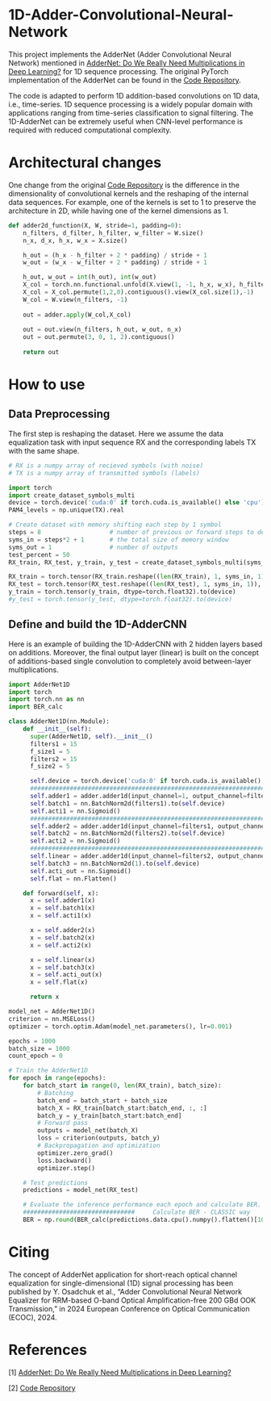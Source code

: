 # 1D-Adder-Convolutional-Neural-Network

This project implements the AdderNet (Adder Convolutional Neural Network) mentioned in [AdderNet: Do We Really Need Multiplications in Deep Learning?](https://arxiv.org/abs/1912.13200) for 1D sequence processing. The original PyTorch implementation of the AdderNet can be found in the [Code Repository](https://github.com/huawei-noah/AdderNet).

The code is adapted to perform 1D addition-based convolutions on 1D data, i.e., time-series. 1D sequence processing is a widely popular domain with applications ranging from time-series classification to signal filtering. The 1D-AdderNet can be extremely useful when CNN-level performance is required with reduced computational complexity.

# Architectural changes

One change from the original [Code Repository](https://github.com/huawei-noah/AdderNet) is the difference in the dimensionality of convolutional kernels and the reshaping of the internal data sequences. For example, one of the kernels is set to 1 to preserve the architecture in 2D, while having one of the kernel dimensions as 1.

```python
def adder2d_function(X, W, stride=1, padding=0):
    n_filters, d_filter, h_filter, w_filter = W.size()
    n_x, d_x, h_x, w_x = X.size()

    h_out = (h_x - h_filter + 2 * padding) / stride + 1
    w_out = (w_x - w_filter + 2 * padding) / stride + 1

    h_out, w_out = int(h_out), int(w_out)
    X_col = torch.nn.functional.unfold(X.view(1, -1, h_x, w_x), h_filter, dilation=1, padding=padding, stride=stride).view(n_x, -1, h_out*w_out)
    X_col = X_col.permute(1,2,0).contiguous().view(X_col.size(1),-1)
    W_col = W.view(n_filters, -1)
    
    out = adder.apply(W_col,X_col)
    
    out = out.view(n_filters, h_out, w_out, n_x)
    out = out.permute(3, 0, 1, 2).contiguous()
    
    return out
```

# How to use
## Data Preprocessing
The first step is reshaping the dataset. Here we assume the data equalization task with input sequence RX and the corresponding labels TX with the same shape.

```python
# RX is a numpy array of recieved symbols (with noise)
# TX is a numpy array of transmitted symbols (labels)

import torch
import create_dataset_symbols_multi
device = torch.device('cuda:0' if torch.cuda.is_available() else 'cpu')
PAM4_levels = np.unique(TX).real

# Create dataset with memory shifting each step by 1 symbol
steps = 8                   # number of previous or forward steps to define the memory window
syms_in = steps*2 + 1       # the total size of memory window
syms_out = 1                # number of outputs
test_percent = 50
RX_train, RX_test, y_train, y_test = create_dataset_symbols_multi(syms_in, syms_out, RX, TX, test_percent)

RX_train = torch.tensor(RX_train.reshape((len(RX_train), 1, syms_in, 1)), dtype=torch.float32).to(device)
RX_test = torch.tensor(RX_test.reshape((len(RX_test), 1, syms_in, 1)), dtype=torch.float32).to(device)
y_train = torch.tensor(y_train, dtype=torch.float32).to(device)
#y_test = torch.tensor(y_test, dtype=torch.float32).to(device)

```

## Define and build the 1D-AdderCNN

Here is an example of building the 1D-AdderCNN with 2 hidden layers based on additions. Moreover, the final output layer (linear) is built on the concept of additions-based single convolution to completely avoid between-layer multiplications.

```python
import AdderNet1D
import torch
import torch.nn as nn
import BER_calc

class AdderNet1D(nn.Module):
    def __init__(self):
      super(AdderNet1D, self).__init__()
      filters1 = 15
      f_size1 = 5
      filters2 = 15
      f_size2 = 5

      self.device = torch.device('cuda:0' if torch.cuda.is_available() else 'cpu')
      ################################################################################################################################
      self.adder1 = adder.adder1d(input_channel=1, output_channel=filters1, kernel_size=f_size1, stride=1, bias=True).to(self.device)
      self.batch1 = nn.BatchNorm2d(filters1).to(self.device)
      self.acti1 = nn.Sigmoid()
      ################################################################################################################################
      self.adder2 = adder.adder1d(input_channel=filters1, output_channel=filters2, kernel_size=f_size2, stride=1, bias=True).to(self.device)
      self.batch2 = nn.BatchNorm2d(filters2).to(self.device)
      self.acti2 = nn.Sigmoid()
      ################################################################################################################################
      self.linear = adder.adder1d(input_channel=filters2, output_channel=1, kernel_size=int((syms_in - f_size1 + 1) - f_size2 + 1), stride=1, bias=True).to(self.device)
      self.batch3 = nn.BatchNorm2d(1).to(self.device)
      self.acti_out = nn.Sigmoid()
      self.flat = nn.Flatten()

    def forward(self, x):
      x = self.adder1(x)
      x = self.batch1(x)
      x = self.acti1(x)

      x = self.adder2(x)
      x = self.batch2(x)
      x = self.acti2(x)

      x = self.linear(x)
      x = self.batch3(x)
      x = self.acti_out(x)
      x = self.flat(x)

      return x

model_net = AdderNet1D()
criterion = nn.MSELoss()
optimizer = torch.optim.Adam(model_net.parameters(), lr=0.001)

epochs = 1000
batch_size = 1000
count_epoch = 0

# Train the AdderNet1D
for epoch in range(epochs):
    for batch_start in range(0, len(RX_train), batch_size):
        # Batching
        batch_end = batch_start + batch_size
        batch_X = RX_train[batch_start:batch_end, :, :]
        batch_y = y_train[batch_start:batch_end]
        # Forward pass
        outputs = model_net(batch_X)
        loss = criterion(outputs, batch_y)
        # Backpropagation and optimization
        optimizer.zero_grad()
        loss.backward()
        optimizer.step()

    # Test predictions
    predictions = model_net(RX_test)

    # Evaluate the inference performance each epoch and calculate BER.
    ###############################     Calculate BER - CLASSIC way     ############################################
    BER = np.round(BER_calc(predictions.data.cpu().numpy().flatten()[10:], y_test.flatten()[10:], PAM4_levels), 9)

```
# Citing
The concept of AdderNet application for short-reach optical channel equalization for single-dimensional (1D) signal processing has been published by Y. Osadchuk et al., “Adder Convolutional Neural Network Equalizer for RRM-based O-band Optical Amplification-free 200 GBd OOK Transmission,” in 2024 European Conference on Optical Communication (ECOC), 2024.

# References 
[1] [AdderNet: Do We Really Need Multiplications in Deep Learning?](https://arxiv.org/abs/1912.13200)

[2] [Code Repository](https://github.com/huawei-noah/AdderNet)
